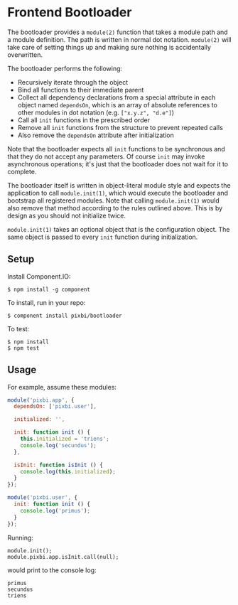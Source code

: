# Frontend Bootloader

The bootloader provides a `module(2)` function that takes a module path and a
module definition. The path is written in normal dot notation. `module(2)` will
take care of setting things up and making sure nothing is accidentally
overwritten.

The bootloader performs the following:

* Recursively iterate through the object
* Bind all functions to their immediate parent
* Collect all dependency declarations from a special attribute in each object
  named `dependsOn`, which is an array of absolute references to other modules
  in dot notation (e.g. `["x.y.z", "d.e"]`)
* Call all `init` functions in the prescribed order
* Remove all `init` functions from the structure to prevent repeated calls
* Also remove the `dependsOn` attribute after initialization

Note that the bootloader expects all `init` functions to be synchronous and
that they do not accept any parameters. Of course `init` may invoke
asynchronous operations; it's just that the bootloader does not wait for it to
complete.

The bootloader itself is written in object-literal module style and expects the
application to call `module.init(1)`, which would execute the bootloader and
bootstrap all registered modules. Note that calling `module.init(1)` would also
remove that method according to the rules outlined above. This is by design as
you should not initialize twice.

`module.init(1)` takes an optional object that is the configuration object. The
same object is passed to every `init` function during initialization.


## Setup

Install Component.IO:

    $ npm install -g component

To install, run in your repo:

    $ component install pixbi/bootloader

To test:

    $ npm install
    $ npm test


## Usage

For example, assume these modules:

```js
module('pixbi.app', {
  dependsOn: ['pixbi.user'],

  initialized: '',

  init: function init () {
    this.initialized = 'triens';
    console.log('secundus');
  },

  isInit: function isInit () {
    console.log(this.initialized);
  }
});

module('pixbi.user', {
  init: function init () {
    console.log('primus');
  }
});
```

Running:

```
module.init();
module.pixbi.app.isInit.call(null);
```

would print to the console log:

```
primus
secundus
triens
```
